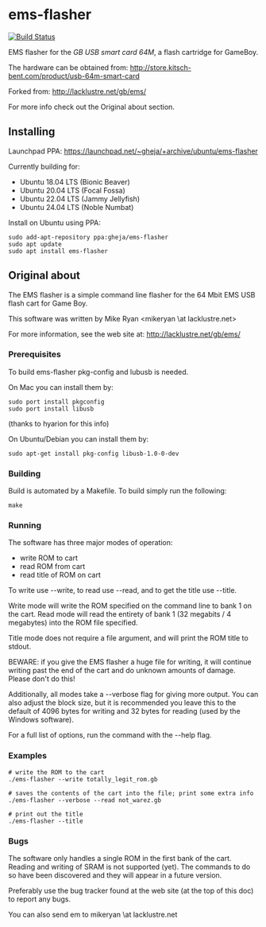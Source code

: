 # ems-flasher

[![Build Status](https://github.com/gheja/ems-flasher/actions/workflows/c-cpp.yml/badge.svg)](https://github.com/gheja/ems-flasher/actions/workflows/c-cpp.yml)

EMS flasher for the _GB USB smart card 64M_, a flash cartridge for GameBoy.

The hardware can be obtained from: http://store.kitsch-bent.com/product/usb-64m-smart-card

Forked from: http://lacklustre.net/gb/ems/

For more info check out the Original about section.

## Installing

Launchpad PPA: https://launchpad.net/~gheja/+archive/ubuntu/ems-flasher

Currently building for:
  - Ubuntu 18.04 LTS (Bionic Beaver)
  - Ubuntu 20.04 LTS (Focal Fossa)
  - Ubuntu 22.04 LTS (Jammy Jellyfish)
  - Ubuntu 24.04 LTS (Noble Numbat)

Install on Ubuntu using PPA:
```
sudo add-apt-repository ppa:gheja/ems-flasher
sudo apt update
sudo apt install ems-flasher
```

## Original about

The EMS flasher is a simple command line flasher for the 64 Mbit EMS USB
flash cart for Game Boy.

This software was written by Mike Ryan <mikeryan \at lacklustre.net>

For more information, see the web site at:
http://lacklustre.net/gb/ems/


### Prerequisites

To build ems-flasher pkg-config and lubusb is needed.

On Mac you can install them by:

```
sudo port install pkgconfig
sudo port install libusb
```

(thanks to hyarion for this info)

On Ubuntu/Debian you can install them by:
```
sudo apt-get install pkg-config libusb-1.0-0-dev
```


### Building

Build is automated by a Makefile. To build simply run the following:

```
make
```


### Running

The software has three major modes of operation:
  * write ROM to cart
  * read ROM from cart
  * read title of ROM on cart

To write use --write, to read use --read, and to get the title use
--title.

Write mode will write the ROM specified on the command line to bank 1 on
the cart. Read mode will read the entirety of bank 1 (32 megabits / 4
megabytes) into the ROM file specified.

Title mode does not require a file argument, and will print the ROM
title to stdout.

BEWARE: if you give the EMS flasher a huge file for writing, it will
continue writing past the end of the cart and do unknown amounts of
damage. Please don't do this!

Additionally, all modes take a --verbose flag for giving more output.
You can also adjust the block size, but it is recommended you leave this
to the default of 4096 bytes for writing and 32 bytes for reading (used
by the Windows software).

For a full list of options, run the command with the --help flag.

### Examples

```
# write the ROM to the cart
./ems-flasher --write totally_legit_rom.gb

# saves the contents of the cart into the file; print some extra info
./ems-flasher --verbose --read not_warez.gb

# print out the title
./ems-flasher --title
```

### Bugs

The software only handles a single ROM in the first bank of the cart.
Reading and writing of SRAM is not supported (yet). The commands to do
so have been discovered and they will appear in a future version.

Preferably use the bug tracker found at the web site (at the top of this
doc) to report any bugs.

You can also send em to mikeryan \at lacklustre.net
